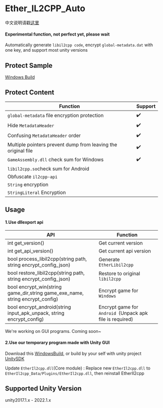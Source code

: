 # Ether_IL2CPP_Auto

中文说明请戳[这里](README-zh-cn.md)

#### Experimental function, not perfect yet, please wait

Automatically generate `libil2cpp code`, encrypt `global-metadata.dat` with one key, and support most unity versions

## Protect Sample

[Windows Build](./Examples/EtherIl2cppBuild.zip)

## Protect Content

|Function                       |Support|
|---------------------------|----|
|`global-metadata` file encryption protection|✔️   |
|Hide `MetadataHeader`         |✔️   |
|Confusing `MetadataHeader` order     |✔️   |
|Multiple pointers prevent dump from leaving the original file     |✔️   |
|`GameAssembly.dll` check sum for Windows |✔️ |
|`libil2cpp.so`check sum for Android | |
|Obfuscate `il2cpp-api` | |
|`String` encryption                 |    |
|`StringLiteral` Encryption             |    |

## Usage

#### 1.Use dllexport api

| API                                                          | Function                                                 |
| ------------------------------------------------------------ | -------------------------------------------------------- |
| int get_version()                                            | Get current version                                      |
| int get_api_version()                                        | Get current api version                                  |
| bool process_libil2cpp(string path, string encrypt_config_json) | Generate `EtherLibil2cpp`                                |
| bool restore_libil2cpp(string path, string encrypt_config_json) | Restore to original `libil2cpp`                          |
| bool encrypt_win(string game_dir,string game_exe_name, string encrypt_config) | Encrypt game for `Windows`                               |
| bool encrypt_android(string input_apk_unpack, string encrypt_config) | Encrypt game for `Android `(Unpack apk file is required) |

We're working on GUI programs. Coming soon~

#### 2.Use our temporary program made with Unity GUI

Download this [WindowsBuild](./Examples/EtherIl2cppBuild.zip), or build by your self with unity project [UnitySDK](./Examples/EtherIl2cppSDK.zip)

Update `EtherIl2cpp.dll`(Core module) : Replace new `EtherIl2cpp.dll` to `EtherIl2cpp_Data/Plugins/EtherIl2cpp.dll`, then reinstall EtherIl2cpp

## Supported Unity Version

unity2017.1.x - 2022.1.x